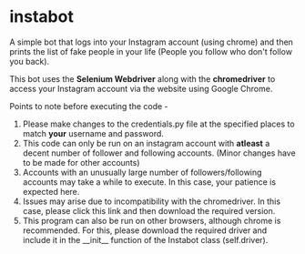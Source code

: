 # instabot
A simple bot that logs into your Instagram account (using chrome) and then prints the list of fake people in your life (People you follow who don't follow you back).

This bot uses the **Selenium Webdriver** along with the **chromedriver** to access your Instagram account via the website using Google Chrome.

Points to note before executing the code -
1. Please make changes to the credentials.py file at the specified places to match **your** username and password.
2. This code can only be run on an instagram account with **atleast** a decent number of follower and following accounts. (Minor changes have to be made for other accounts)
3. Accounts with an unusually large number of followers/following accounts may take a while to execute. In this case, your patience is expected here.
4. Issues may arise due to incompatibility with the chromedriver. In this case, please click this link and then download the required version.
5. This program can also be run on other browsers, although chrome is recommended. For this, please download the required driver and include it in the \_\_init\_\_ function of the Instabot class (self.driver).

